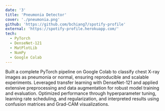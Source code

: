 ```yaml
---
date: '3'
title: 'Pneumonia Detector'
cover: './pneumonia.png'
github: 'https://github.com/bchiang7/spotify-profile'
external: 'https://spotify-profile.herokuapp.com/'
tech:
  - PyTorch
  - DenseNet-121
  - MatPlotLib
  - NumPy
  - Google Colab
---
```


Built a complete PyTorch pipeline on Google Colab to classify chest X-ray images as pneumonia or normal, ensuring reproducible and scalable experiments. Leveraged transfer learning with DenseNet-121 and applied extensive preprocessing and data augmentation for robust model training and evaluation. Optimized performance through hyperparameter tuning, learning rate scheduling, and regularization, and interpreted results using confusion matrices and Grad-CAM visualizations.
